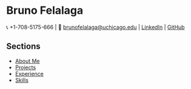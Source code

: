 # Bruno Felalaga

📞 +1-708-5175-666 | 📧 [brunofelalaga@uchicago.edu](mailto:brunofelalaga@uchicago.edu) | [LinkedIn](https://www.linkedin.com/in/bruno-felalaga/) | [GitHub](https://github.com/BrunoFelalaga)

## Sections

- [About Me](about_me.md)
- [Projects](projects.md)
- [Experience](experience.md)
- [Skills](skills.md)
